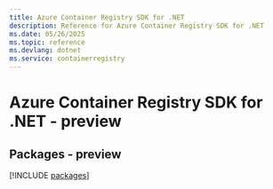 ```yaml
---
title: Azure Container Registry SDK for .NET
description: Reference for Azure Container Registry SDK for .NET
ms.date: 05/26/2025
ms.topic: reference
ms.devlang: dotnet
ms.service: containerregistry
---
```

# Azure Container Registry SDK for .NET - preview
## Packages - preview
[!INCLUDE [packages](container-registry-index.md)]
